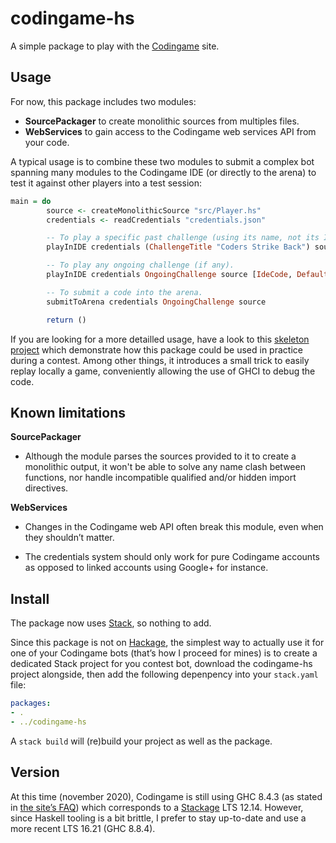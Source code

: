 codingame-hs
============

A simple package to play with the [Codingame](https://www.codingame.com/) site.

Usage
-----

For now, this package includes two modules:

-   **SourcePackager** to create monolithic sources from multiples files.
-   **WebServices** to gain access to the Codingame web services API from your code.

A typical usage is to combine these two modules to submit a complex bot spanning many modules to the
Codingame IDE (or directly to the arena) to test it against other players into a test session:

```haskell
main = do
        source <- createMonolithicSource "src/Player.hs"
        credentials <- readCredentials "credentials.json"

        -- To play a specific past challenge (using its name, not its ID).
        playInIDE credentials (ChallengeTitle "Coders Strike Back") source [IdeCode, DefaultAi] Nothing

        -- To play any ongoing challenge (if any).
        playInIDE credentials OngoingChallenge source [IdeCode, DefaultAi, DefaultAi, DefaultAi] Nothing

        -- To submit a code into the arena.
        submitToArena credentials OngoingChallenge source

        return ()
```

If you are looking for a more detailled usage, have a look to this
[skeleton project](https://github.com/Chatanga/codingame-hs-skeleton) which demonstrate how this package
could be used in practice during a contest. Among other things, it introduces a small trick to easily
replay locally a game, conveniently allowing the use of GHCI to debug the code.

Known limitations
-----------------

**SourcePackager**

-   Although the module parses the sources provided to it to create a monolithic output, it won't be
    able to solve any name clash between functions, nor handle incompatible qualified and/or hidden
    import directives.

**WebServices**

-   Changes in the Codingame web API often break this module, even when they shouldn’t matter.

-   The credentials system should only work for pure Codingame accounts as opposed to linked
    accounts using Google+ for instance.

Install
-------

The package now uses [Stack](https://docs.haskellstack.org/), so nothing to add.

Since this package is not on [Hackage](https://hackage.haskell.org/),
the simplest way to actually use it for one of your Codingame bots (that’s how I proceed for mines)
is to create a dedicated Stack project for you contest bot,
download the codingame-hs project alongside,
then add the following depenpency into your `stack.yaml` file:

```yaml
packages:
- .
- ../codingame-hs
```

A `stack build` will (re)build your project as well as the package.

Version
-------

At this time (november 2020), Codingame is still using GHC 8.4.3 (as stated in [the site’s FAQ](https://www.codingame.com/faq))
which corresponds to a [Stackage](https://www.stackage.org/) LTS 12.14.
However, since Haskell tooling is a bit brittle, I prefer to stay up-to-date and use a more recent LTS 16.21 (GHC 8.8.4).
